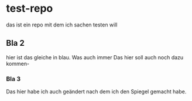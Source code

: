 # test-repo
das ist ein repo mit dem ich sachen testen will

## Bla 2
hier ist das gleiche in blau.
Was auch immer
Das hier soll auch noch dazu kommen-

### Bla 3
Das hier habe ich auch geändert nach dem ich den Spiegel gemacht habe.
